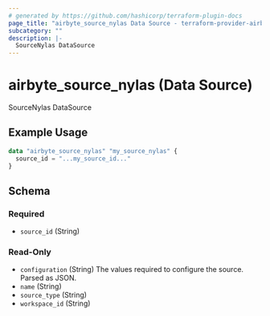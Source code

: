 ```yaml
---
# generated by https://github.com/hashicorp/terraform-plugin-docs
page_title: "airbyte_source_nylas Data Source - terraform-provider-airbyte"
subcategory: ""
description: |-
  SourceNylas DataSource
---
```


# airbyte_source_nylas (Data Source)

SourceNylas DataSource

## Example Usage

```terraform
data "airbyte_source_nylas" "my_source_nylas" {
  source_id = "...my_source_id..."
}
```

<!-- schema generated by tfplugindocs -->
## Schema

### Required

- `source_id` (String)

### Read-Only

- `configuration` (String) The values required to configure the source. Parsed as JSON.
- `name` (String)
- `source_type` (String)
- `workspace_id` (String)
